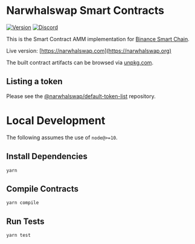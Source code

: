 # Narwhalswap Smart Contracts

<!-- [![Actions Status](https://github.com/narwhalswap/contracts/workflows/CI/badge.svg)](https://github.com/narwhalswap/contracts/actions) -->
[![Version](https://img.shields.io/npm/v/@narwhalswap/contracts)](https://www.npmjs.com/package/@narwhalswap/contracts)
[![Discord](https://img.shields.io/badge/discord-join%20chat-blue.svg)](https://discord.com/invite/svKCf67)

This is the Smart Contract AMM implementation for [Binance Smart Chain](https://www.binance.org/en/smartChain).

Live version: [https://narwhalswap.com](https://narwhalswap.org)

<!-- For Frontend code please refer to [https://github.com/narwhalswap/narwhalswap-interface](https://github.com/narwhalswap/narwhalswap-interface). -->

<!-- For SDK code please refer to [https://github.com/narwhalswap/narwhalswap-sdk](https://github.com/narwhalswap/narwhalswap-sdk). -->

<!-- In-depth documentation on Narwhalswap is available at [uniswap.org](https://uniswap.org/docs). -->

The built contract artifacts can be browsed via [unpkg.com](https://unpkg.com/browse/@narwhalswap/contracts@latest/).

## Listing a token

Please see the
[@narwhalswap/default-token-list](https://github.com/narwhalswap/default-token-list)
repository.

# Local Development

The following assumes the use of `node@>=10`.

## Install Dependencies

`yarn`

## Compile Contracts

`yarn compile`

## Run Tests

`yarn test`
